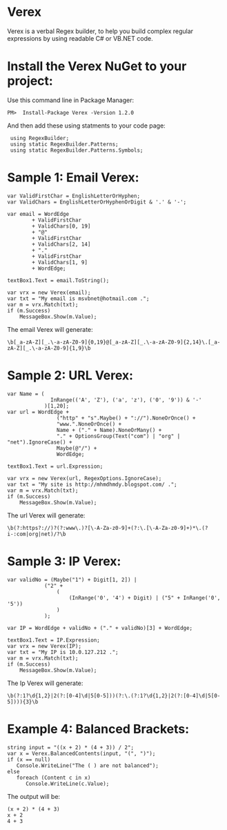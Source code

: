# Verex
Verex is a verbal Regex builder, 
to help you build complex regular expressions 
by using readable C# or VB.NET code.


# Install the Verex NuGet to your project:
Use this command line in Package Manager:
```
PM>  Install-Package Verex -Version 1.2.0
```

And then add these using statments to your code page:
```
 using RegexBuilder;
 using static RegexBuilder.Patterns;
 using static RegexBuilder.Patterns.Symbols;
```

# Sample 1: Email Verex:
```
var ValidFirstChar = EnglishLetterOrHyphen;
var ValidChars = EnglishLetterOrHyphenOrDigit & '.' & '-';

var email = WordEdge
        + ValidFirstChar
        + ValidChars[0, 19]
        + "@"
        + ValidFirstChar
        + ValidChars[2, 14]
        + "."
        + ValidFirstChar
        + ValidChars[1, 9]
        + WordEdge;

textBox1.Text = email.ToString();

var vrx = new Verex(email);
var txt = "My email is msvbnet@hotmail.com .";
var m = vrx.Match(txt);
if (m.Success)
    MessageBox.Show(m.Value);
```
The email Verex will generate:
```
\b[_a-zA-Z][_.\-a-zA-Z0-9]{0,19}@[_a-zA-Z][_.\-a-zA-Z0-9]{2,14}\.[_a-zA-Z][_.\-a-zA-Z0-9]{1,9}\b
```
# Sample 2: URL Verex:
```
var Name = (
              InRange(('A', 'Z'), ('a', 'z'), ('0', '9')) & '-'
            )[1,20];
var url = WordEdge +
                ("http" + "s".Maybe() + "://").NoneOrOnce() +
                "www.".NoneOrOnce() +
                Name + ("." + Name).NoneOrMany() +
                "." + OptionsGroup(Text("com") | "org" | "net").IgnoreCase() +
                Maybe(@"/") +
                WordEdge;

textBox1.Text = url.Expression;

var vrx = new Verex(url, RegexOptions.IgnoreCase);
var txt = "My site is http://mhmdhmdy.blogspot.com/ .";
var m = vrx.Match(txt);
if (m.Success)
    MessageBox.Show(m.Value);
```
The url Verex will generate:
```
\b(?:https?://)?(?:www\.)?[\-A-Za-z0-9]+(?:\.[\-A-Za-z0-9]+)*\.(?i-:com|org|net)/?\b
```

# Sample 3: IP Verex:
```
var validNo = (Maybe("1") + Digit[1, 2]) |
            ("2" +
                (
                    (InRange('0', '4') + Digit) | ("5" + InRange('0', '5'))
                )
            );

var IP = WordEdge + validNo + ("." + validNo)[3] + WordEdge;

textBox1.Text = IP.Expression;
var vrx = new Verex(IP);
var txt = "My IP is 10.0.127.212 .";
var m = vrx.Match(txt);
if (m.Success)
    MessageBox.Show(m.Value);
```
The Ip Verex will generate:
```
\b(?:1?\d{1,2}|2(?:[0-4]\d|5[0-5]))(?:\.(?:1?\d{1,2}|2(?:[0-4]\d|5[0-5]))){3}\b
```

# Example 4: Balanced Brackets:
```
string input = "((x + 2) * (4 + 3)) / 2";
var x = Verex.BalancedContents(input, "(", ")");
if (x == null)
   Console.WriteLine("The ( ) are not balanced");
else
   foreach (Content c in x)
      Console.WriteLine(c.Value);
```

The output will be:
```
(x + 2) * (4 + 3)
x + 2
4 + 3
```